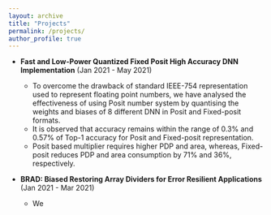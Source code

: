 ```yaml
---
layout: archive
title: "Projects"
permalink: /projects/
author_profile: true
---
```

* **Fast and Low-Power Quantized Fixed Posit High Accuracy DNN Implementation** (Jan 2021 - May 2021)
  * To overcome the drawback of standard IEEE-754 representation used to represent floating point numbers, we have analysed the effectiveness of using Posit number system by quantising the weights and biases of 8 different DNN in Posit and Fixed-posit formats.
  *  It is observed that accuracy remains within the range of 0.3%  and 0.57% of Top-1 accuracy for Posit and Fixed-posit representation. 
  *  Posit based multiplier requires higher PDP and area, whereas, Fixed-posit reduces PDP and area consumption by 71\% and 36\%, respectively.

* **BRAD: Biased Restoring Array Dividers for Error Resilient Applications** (Jan 2021 - Mar 2021)
  * We
